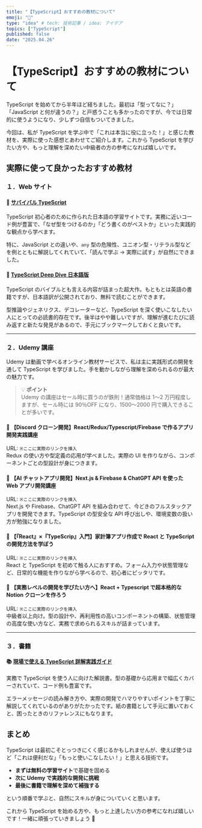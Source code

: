 ```yaml
---
title: "【TypeScript】おすすめの教材について"
emoji: "🦖"
type: "idea" # tech: 技術記事 / idea: アイデア
topics: ["TypeScript"]
published: false
date: "2025.04.26"
---
```


# 【TypeScript】おすすめの教材について

TypeScript を始めてから半年ほど経ちました。最初は「型ってなに？」「JavaScript と何が違うの？」と戸惑うことも多かったのですが、今では日常的に使うようになり、少しずつ自信もついてきました。

今回は、私が TypeScript を学ぶ中で「これは本当に役に立った！」と感じた教材を、実際に使った感想とあわせてご紹介します。これから TypeScript を学びたい方や、もっと理解を深めたい中級者の方の参考になれば嬉しいです。

## 実際に使って良かったおすすめ教材

### １．Web サイト

#### 🔹 [サバイバル TypeScript](https://typescriptbook.jp/)

TypeScript 初心者のために作られた日本語の学習サイトです。実務に近いコード例が豊富で、「なぜ型をつけるのか」「どう書くのがベストか」といった実践的な観点から学べます。

特に、JavaScript との違いや、`any` 型の危険性、ユニオン型・リテラル型などを例とともに解説してくれていて、「読んで学ぶ → 実際に試す」が自然にできました。

#### 🔹 [TypeScript Deep Dive 日本語版](https://typescript-jp.gitbook.io/deep-dive/)

TypeScript のバイブルとも言える内容が詰まった超大作。もともとは英語の書籍ですが、日本語訳が公開されており、無料で読むことができます。

型推論やジェネリクス、デコレーターなど、TypeScript を深く使いこなしたい人にとっての必読書的存在です。後半はやや難しいですが、理解が進むたびに読み返すと新たな発見があるので、手元にブックマークしておくと良いです。

---

### ２．Udemy 講座

Udemy は動画で学べるオンライン教材サービスで、私は主に実践形式の開発を通して TypeScript を学びました。手を動かしながら理解を深められるのが最大の魅力です。

> 💡 **ポイント**  
> Udemy の講座はセール時に買うのが鉄則！通常価格は 1〜2 万円程度しますが、セール時には 90％OFF になり、1500〜2000 円で購入できることが多いです。

#### 📘 【Discord クローン開発】React/Redux/Typescript/Firebase で作るアプリ開発実践講座

URL: `※ここに実際のリンクを挿入`  
Redux の使い方や型定義の応用が学べました。実際の UI を作りながら、コンポーネントごとの型設計が身につきます。

#### 📘 【AI チャットアプリ開発】Next.js & Firebase & ChatGPT API を使った Web アプリ開発講座

URL: `※ここに実際のリンクを挿入`  
Next.js や Firebase、ChatGPT API を組み合わせて、今どきのフルスタックアプリを開発できます。TypeScript の型安全な API 呼び出しや、環境変数の扱い方が勉強になりました。

#### 📘 【『React』×『TypeScrip』入門】家計簿アプリ作成で React と TypeScript の開発方法を学ぼう

URL: `※ここに実際のリンクを挿入`  
React と TypeScript を初めて触る人におすすめ。フォーム入力や状態管理など、日常的な機能を作りながら学べるので、初心者にピッタリです。

#### 📘 【実務レベルの開発を学びたい方へ】React + Typescript で超本格的な Notion クローンを作ろう

URL: `※ここに実際のリンクを挿入`  
中級者以上向け。型の設計や、再利用性の高いコンポーネントの構築、状態管理の高度な使い方など、実務で求められるスキルが詰まっています。

---

### ３．書籍

#### 📚 [現場で使える TypeScript 詳解実践ガイド](https://gihyo.jp/book/2022/978-4-297-12737-9)

実務で TypeScript を使う人に向けた解説書。型の基礎から応用まで幅広くカバーされていて、コード例も豊富です。

エラーメッセージの読み解き方や、実際の開発でハマりやすいポイントを丁寧に解説してくれているのがありがたかったです。紙の書籍として手元に置いておくと、困ったときのリファレンスにもなります。

## まとめ

TypeScript は最初こそとっつきにくく感じるかもしれませんが、使えば使うほど「これは便利だな」「もっと使いこなしたい！」と思える技術です。

- **まずは無料の学習サイト**で基礎を固める
- **次に Udemy で実践的な開発に挑戦**
- **最後に書籍で理解を深めて補強する**

という順番で学ぶと、自然にスキルが身についていくと思います。

これから TypeScript を始める方や、もっと上達したい方の参考になれば嬉しいです！一緒に頑張っていきましょう 💪
